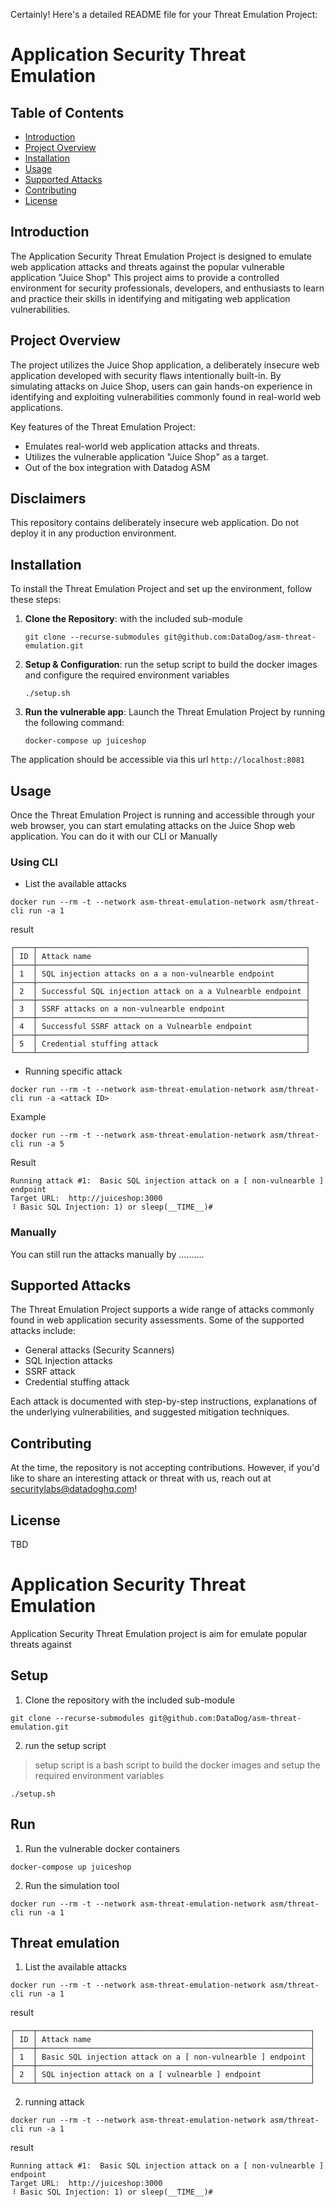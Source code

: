 Certainly! Here's a detailed README file for your Threat Emulation Project:

# Application Security Threat Emulation


## Table of Contents

- [Introduction](#introduction)
- [Project Overview](#project-overview)
- [Installation](#installation)
- [Usage](#usage)
- [Supported Attacks](#supported-attacks)
- [Contributing](#contributing)
- [License](#license)

## Introduction

The Application Security Threat Emulation Project is designed to emulate web application attacks and threats against the popular vulnerable application "Juice Shop" This project aims to provide a controlled environment for security professionals, developers, and enthusiasts to learn and practice their skills in identifying and mitigating web application vulnerabilities.

## Project Overview

The project utilizes the Juice Shop application, a deliberately insecure web application developed with security flaws intentionally built-in. By simulating attacks on Juice Shop, users can gain hands-on experience in identifying and exploiting vulnerabilities commonly found in real-world web applications.

Key features of the Threat Emulation Project:

- Emulates real-world web application attacks and threats.
- Utilizes the vulnerable application "Juice Shop" as a target.
- Out of the box integration with Datadog ASM 


## Disclaimers
This repository contains deliberately insecure web application. Do not deploy it in any production environment.

## Installation

To install the Threat Emulation Project and set up the environment, follow these steps:



1. **Clone the Repository**: with the included sub-module

    ```shell
    git clone --recurse-submodules git@github.com:DataDog/asm-threat-emulation.git
    ```


2. **Setup & Configuration**: run the setup script to build the docker images and configure the required environment variables
    ```shell
    ./setup.sh
    ```

5. **Run the vulnerable app**: Launch the Threat Emulation Project by running the following command:

   ```shell
   docker-compose up juiceshop
   ```
The application should be accessible via this url `http://localhost:8081`


## Usage

Once the Threat Emulation Project is running and accessible through your web browser, you can start emulating attacks on the Juice Shop web application. You can do it with our CLI or Manually


### Using CLI


* List the available attacks

```
docker run --rm -t --network asm-threat-emulation-network asm/threat-cli run -a 1
```

result
```
┌────┬────────────────────────────────────────────────────────────┐
│ ID │ Attack name                                                │
├────┼────────────────────────────────────────────────────────────┤
│ 1  │ SQL injection attacks on a a non-vulnearble endpoint       │
├────┼────────────────────────────────────────────────────────────┤
│ 2  │ Successful SQL injection attack on a a Vulnearble endpoint │
├────┼────────────────────────────────────────────────────────────┤
│ 3  │ SSRF attacks on a non-vulnearble endpoint                  │
├────┼────────────────────────────────────────────────────────────┤
│ 4  │ Successful SSRF attack on a Vulnearble endpoint            │
├────┼────────────────────────────────────────────────────────────┤
│ 5  │ Credential stuffing attack                                 │
└────┴────────────────────────────────────────────────────────────┘
```

* Running specific attack

```
docker run --rm -t --network asm-threat-emulation-network asm/threat-cli run -a <attack ID>
```

Example

```
docker run --rm -t --network asm-threat-emulation-network asm/threat-cli run -a 5
```

Result
```
Running attack #1:  Basic SQL injection attack on a [ non-vulnearble ] endpoint
Target URL:  http://juiceshop:3000
⠸ Basic SQL Injection: 1) or sleep(__TIME__)#
```

### Manually
You can still run the attacks manually by ..........

## Supported Attacks

The Threat Emulation Project supports a wide range of attacks commonly found in web application security assessments. Some of the supported attacks include:

- General attacks (Security Scanners)
- SQL Injection attacks 
- SSRF attack
- Credential stuffing attack

Each attack is documented with step-by-step instructions, explanations of the underlying vulnerabilities, and suggested mitigation techniques.

## Contributing

At the time, the repository is not accepting contributions. However, if you'd like to share an interesting attack or threat with us, reach out at securitylabs@datadoghq.com!

## License

TBD





# Application Security Threat Emulation 
Application Security Threat Emulation project is aim for emulate popular threats against 



## Setup

1. Clone the repository with the included sub-module

```
git clone --recurse-submodules git@github.com:DataDog/asm-threat-emulation.git
```


2. run the setup script
> setup script is a bash script to build the docker images and setup the required environment variables

```
./setup.sh
```



## Run

1. Run the vulnerable docker containers

```
docker-compose up juiceshop
```

2. Run the simulation tool

```
docker run --rm -t --network asm-threat-emulation-network asm/threat-cli run -a 1
```



## Threat emulation

1. List the available attacks

```
docker run --rm -t --network asm-threat-emulation-network asm/threat-cli run -a 1
```

result
```
┌────┬─────────────────────────────────────────────────────────────┐
│ ID │ Attack name                                                 │
├────┼─────────────────────────────────────────────────────────────┤
│ 1  │ Basic SQL injection attack on a [ non-vulnearble ] endpoint │
├────┼─────────────────────────────────────────────────────────────┤
│ 2  │ SQL injection attack on a [ vulnearble ] endpoint           │
└────┴─────────────────────────────────────────────────────────────┘
```

2. running attack

```
docker run --rm -t --network asm-threat-emulation-network asm/threat-cli run -a 1
```

result
```
Running attack #1:  Basic SQL injection attack on a [ non-vulnearble ] endpoint
Target URL:  http://juiceshop:3000
⠸ Basic SQL Injection: 1) or sleep(__TIME__)#
```